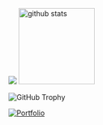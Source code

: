 
<p>
  <img src='https://github-readme-stats.vercel.app/api/top-langs/?username=Ryoma0101&theme=tokyonight&hide=jupyter%20notebook&layout=compact'>
  <img alt="github stats" height="150px" src="https://github-readme-stats.vercel.app/api?username=Ryoma0101&theme=tokyonight" />
<!--   <a href='https://www.openbadge-global.com/api/v1.0/openBadge/v2/Wallet/Public/GetAssertionShare/SjR6UlNTandId0tiU24zR0YvQjRjUT09'>
    <img src='https://github.com/Ryoma0101/Ryoma0101/assets/131366102/814e7960-1988-4426-8b8a-277f02c10a39'> -->
  </a>
</p>

![GitHub Trophy](https://github-profile-trophy.vercel.app/?username=Ryoma0101&theme=tokyonight&column=4&margin-w=15&margin-h=15)

[![Portfolio](https://img.shields.io/badge/Portfolio-Check%20it%20out%20!-brightgreen?style=for-the-badge&logo=vercel)](https://portfolio-site-beta-indol.vercel.app/)

